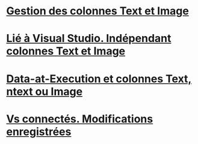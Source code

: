 # [Gestion des colonnes Text et Image](managing-text-and-image-columns.md)

# [Lié à Visual Studio. Indépendant colonnes Text et Image](bound-vs-unbound-text-and-image-columns.md)
# [Data-at-Execution et colonnes Text, ntext ou Image](data-at-execution-and-text-ntext-or-image-columns.md)
# [Vs connectés. Modifications enregistrées](logged-vs-unlogged-modifications.md)
